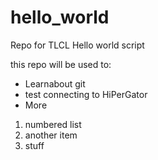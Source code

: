 # hello_world
Repo for TLCL Hello world script

this repo will be used to: 
* Learnabout git
* test connecting to HiPerGator
* More

 1. numbered list
 2. another item
 3. stuff
